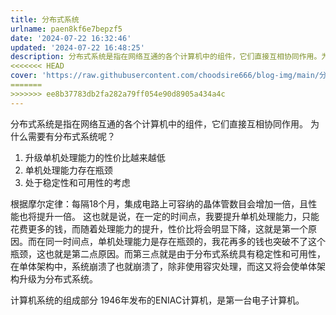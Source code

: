 ```yaml
---
title: 分布式系统
urlname: paen8kf6e7bepzf5
date: '2024-07-22 16:32:46'
updated: '2024-07-22 16:48:25'
description: 分布式系统是指在网络互通的各个计算机中的组件，它们直接互相协同作用。为什么需要有分布式系统呢？升级单机处理能力的性价比越来越低单机处理能力存在瓶颈处于稳定性和可用性的考虑根据摩尔定律：每隔18个月，集成电路上可容纳的晶体管数目会增加一倍，且性能也将提升一倍。这也就是说，在一定的时间点，我要提升...
<<<<<<< HEAD
cover: 'https://raw.githubusercontent.com/choodsire666/blog-img/main/分布式系统/cover.jpg'
=======
>>>>>>> ee8b37783db2fa282a79ff054e90d8905a434a4c
---
```

分布式系统是指在网络互通的各个计算机中的组件，它们直接互相协同作用。
为什么需要有分布式系统呢？

1. 升级单机处理能力的性价比越来越低
2. 单机处理能力存在瓶颈
3. 处于稳定性和可用性的考虑

根据摩尔定律：每隔18个月，集成电路上可容纳的晶体管数目会增加一倍，且性能也将提升一倍。
这也就是说，在一定的时间点，我要提升单机处理能力，只能花费更多的钱，而随着处理能力的提升，性价比将会明显下降，这就是第一个原因。而在同一时间点，单机处理能力是存在瓶颈的，我花再多的钱也突破不了这个瓶颈，这也就是第二点原因。而第三点就是由于分布式系统具有稳定性和可用性，在单体架构中，系统崩溃了也就崩溃了，除非使用容灾处理，而这又将会使单体架构升级为分布式系统。

计算机系统的组成部分
1946年发布的ENIAC计算机，是第一台电子计算机。


